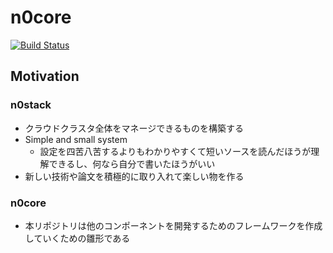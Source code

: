 # n0core

[![Build Status](https://travis-ci.org/n0stack/n0core.svg?branch=develop)](https://travis-ci.org/n0stack/n0core)

## Motivation

### n0stack

- クラウドクラスタ全体をマネージできるものを構築する
- Simple and small system
  - 設定を四苦八苦するよりもわかりやすくて短いソースを読んだほうが理解できるし、何なら自分で書いたほうがいい
- 新しい技術や論文を積極的に取り入れて楽しい物を作る

### n0core

- 本リポジトリは他のコンポーネントを開発するためのフレームワークを作成していくための雛形である
